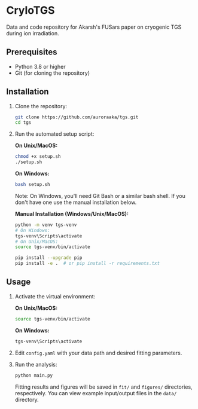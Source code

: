 # CryIoTGS

Data and code repository for Akarsh's FUSars paper on cryogenic TGS during ion irradiation.

## Prerequisites

- Python 3.8 or higher
- Git (for cloning the repository)

## Installation

1. Clone the repository:
   ```bash
   git clone https://github.com/auroraaka/tgs.git
   cd tgs
   ```

2. Run the automated setup script:
   
   **On Unix/MacOS:**
   ```bash
   chmod +x setup.sh
   ./setup.sh
   ```

   **On Windows:**
   ```bash
   bash setup.sh
   ```
   
   Note: On Windows, you'll need Git Bash or a similar bash shell. If you don't have one use the manual installation below.

   **Manual Installation (Windows/Unix/MacOS):**
   ```bash
   python -m venv tgs-venv
   # On Windows:
   tgs-venv\Scripts\activate
   # On Unix/MacOS:
   source tgs-venv/bin/activate
   
   pip install --upgrade pip
   pip install -e .  # or pip install -r requirements.txt
   ```

## Usage

1. Activate the virtual environment:
   
   **On Unix/MacOS:**
   ```bash
   source tgs-venv/bin/activate
   ```
   
   **On Windows:**
   ```bash
   tgs-venv\Scripts\activate
   ```

2. Edit `config.yaml` with your data path and desired fitting parameters.

3. Run the analysis:
   ```bash
   python main.py
   ```

   Fitting results and figures will be saved in `fit/` and `figures/` directories, respectively.
   You can view example input/output files in the `data/` directory.
